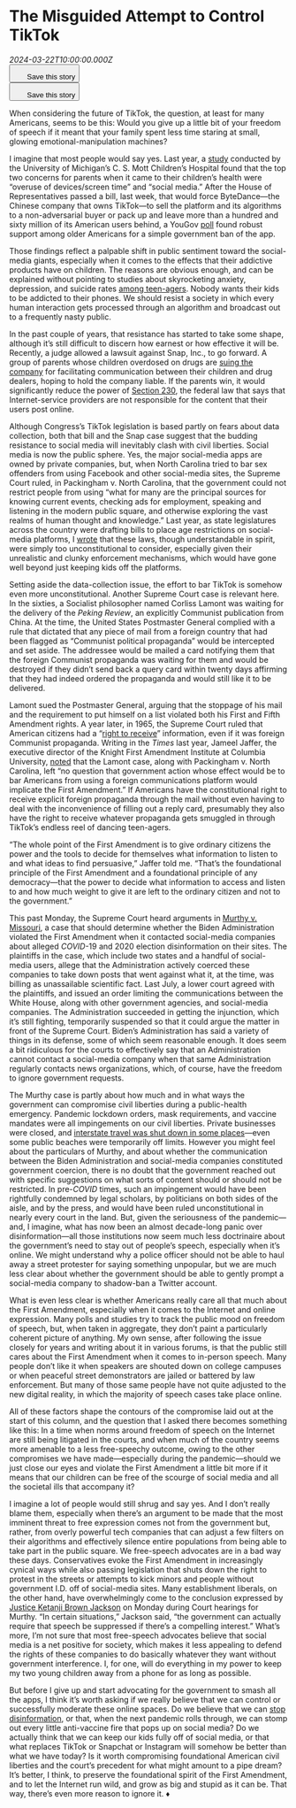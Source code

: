 # The Misguided Attempt to Control TikTok

<div><i>2024-03-22T10:00:00.000Z</i></div><div><img alt="" src="https://media.newyorker.com/photos/65fc9427c8f39adcc3a20ff9/16:9/w_1280,c_limit/01.png" /></div><article><div></div><div><div><div><div><button id="bookmark"><span><svg fill="none" height="24" viewBox="0 0 24 24" width="24" xmlns="http://www.w3.org/2000/svg"><title>Save this story</title><path d="M20 23.9508L12.5 19.7312L5 23.9508V2.95081H14V3.93211H6V22.1845L12.5 18.5536L19 22.1845V8.83866H20V23.9508Z"></path><path d="M23 3H20V0H19V3H16V4H19V7H20V4H23V3Z"></path></svg></span><span>Save this story</span></button></div><div><button id="bookmark"><span><svg fill="none" height="24" viewBox="0 0 24 24" width="24" xmlns="http://www.w3.org/2000/svg"><title>Save this story</title><path d="M20 23.9508L12.5 19.7312L5 23.9508V2.95081H14V3.93211H6V22.1845L12.5 18.5536L19 22.1845V8.83866H20V23.9508Z"></path><path d="M23 3H20V0H19V3H16V4H19V7H20V4H23V3Z"></path></svg></span><span>Save this story</span></button></div></div></div><div><div><div><div><div><div><div><p>When considering the future of TikTok, the question, at least for many Americans, seems to be this: Would you give up a little bit of your freedom of speech if it meant that your family spent less time staring at small, glowing emotional-manipulation machines?</p><p>I imagine that most people would say yes. Last year, a <a href="https://mottpoll.org/reports/overuse-devices-and-social-media-top-parent-concerns" rel="noopener" target="_blank">study</a> conducted by the University of Michigan’s C. S. Mott Children’s Hospital found that the top two concerns for parents when it came to their children’s health were “overuse of devices/screen time” and “social media.” After the House of Representatives passed a bill, last week, that would force ByteDance—the Chinese company that owns TikTok—to sell the platform and its algorithms to a non-adversarial buyer or pack up and leave more than a hundred and sixty million of its American users behind, a YouGov <a href="https://today.yougov.com/topics/entertainment/survey-results/daily/2024/03/15/0b2b9/1" rel="noopener" target="_blank">poll</a> found robust support among older Americans for a simple government ban of the app.</p><p>Those findings reflect a palpable shift in public sentiment toward the social-media giants, especially when it comes to the effects that their addictive products have on children. The reasons are obvious enough, and can be explained without pointing to studies about skyrocketing anxiety, depression, and suicide rates <a href="https://www.newyorker.com/culture/office-space/the-question-weve-stopped-asking-about-teen-agers-and-social-media">among teen-agers</a>. Nobody wants their kids to be addicted to their phones. We should resist a society in which every human interaction gets processed through an algorithm and broadcast out to a frequently nasty public.</p><p>In the past couple of years, that resistance has started to take some shape, although it’s still difficult to discern how earnest or how effective it will be. Recently, a judge allowed a lawsuit against Snap, Inc., to go forward. A group of parents whose children overdosed on drugs are <a href="https://www.eff.org/deeplinks/2024/03/eff-california-appellate-court-reject-trial-judges-ruling-would-penalize" rel="noopener" target="_blank">suing the company</a> for facilitating communication between their children and drug dealers, hoping to hold the company liable. If the parents win, it would significantly reduce the power of <a href="https://www.newyorker.com/magazine/2024/02/05/can-the-internet-be-governed">Section 230</a>, the federal law that says that Internet-service providers are not responsible for the content that their users post online.</p><div><div><div></div><div></div></div></div><p>Although Congress’s TikTok legislation is based partly on fears about data collection, both that bill and the Snap case suggest that the budding resistance to social media will inevitably clash with civil liberties. Social media is now the public sphere. Yes, the major social-media apps are owned by private companies, but, when North Carolina tried to bar sex offenders from using Facebook and other social-media sites, the Supreme Court ruled, in Packingham v. North Carolina, that the government could not restrict people from using “what for many are the principal sources for knowing current events, checking ads for employment, speaking and listening in the modern public square, and otherwise exploring the vast realms of human thought and knowledge.” Last year, as state legislatures across the country were drafting bills to place age restrictions on social-media platforms, I <a href="https://www.newyorker.com/news/our-columnists/the-case-for-banning-children-from-social-media">wrote</a> that these laws, though understandable in spirit, were simply too unconstitutional to consider, especially given their unrealistic and clunky enforcement mechanisms, which would have gone well beyond just keeping kids off the platforms.</p><p>Setting aside the data-collection issue, the effort to bar TikTok is somehow even more unconstitutional. Another Supreme Court case is relevant here. In the sixties, a Socialist philosopher named Corliss Lamont was waiting for the delivery of the <em>Peking Review</em>, an explicitly Communist publication from China. At the time, the United States Postmaster General complied with a rule that dictated that any piece of mail from a foreign country that had been flagged as “Communist political propaganda” would be intercepted and set aside. The addressee would be mailed a card notifying them that the foreign Communist propaganda was waiting for them and would be destroyed if they didn’t send back a query card within twenty days affirming that they had indeed ordered the propaganda and would still like it to be delivered.</p><div></div><p>Lamont sued the Postmaster General, arguing that the stoppage of his mail and the requirement to put himself on a list violated both his First and Fifth Amendment rights. A year later, in 1965, the Supreme Court ruled that American citizens had a “<a href="https://caselaw.findlaw.com/court/us-supreme-court/381/301.html" rel="noopener" target="_blank">right to receive</a>” information, even if it was foreign Communist propaganda. Writing in the <em>Times</em> last year, Jameel Jaffer, the executive director of the Knight First Amendment Institute at Columbia University, <a href="https://www.nytimes.com/2023/03/24/opinion/tiktok-ban-first-amendment.html">noted</a> that the Lamont case, along with Packingham v. North Carolina, left “no question that government action whose effect would be to bar Americans from using a foreign communications platform would implicate the First Amendment.” If Americans have the constitutional right to receive explicit foreign propaganda through the mail without even having to deal with the inconvenience of filling out a reply card, presumably they also have the right to receive whatever propaganda gets smuggled in through TikTok’s endless reel of dancing teen-agers.</p><div></div><p>“The whole point of the First Amendment is to give ordinary citizens the power and the tools to decide for themselves what information to listen to and what ideas to find persuasive,” Jaffer told me. “That’s the foundational principle of the First Amendment and a foundational principle of any democracy—that the power to decide what information to access and listen to and how much weight to give it are left to the ordinary citizen and not to the government.”</p><p>This past Monday, the Supreme Court heard arguments in <a href="https://www.newyorker.com/news/daily-comment/avoiding-the-disinformation-trap">Murthy v. Missouri</a>, a case that should determine whether the Biden Administration violated the First Amendment when it contacted social-media companies about alleged <em>COVID</em>-19 and 2020 election disinformation on their sites. The plaintiffs in the case, which include two states and a handful of social-media users, allege that the Administration actively coerced these companies to take down posts that went against what it, at the time, was billing as unassailable scientific fact. Last July, a lower court agreed with the plaintiffs, and issued an order limiting the communications between the White House, along with other government agencies, and social-media companies. The Administration succeeded in getting the injunction, which it’s still fighting, temporarily suspended so that it could argue the matter in front of the Supreme Court. Biden’s Administration has said a variety of things in its defense, some of which seem reasonable enough. It does seem a bit ridiculous for the courts to effectively say that an Administration cannot contact a social-media company when that same Administration regularly contacts news organizations, which, of course, have the freedom to ignore government requests.</p></div></div></div><div><aside style="height: auto;"><div><div><div><div></div></div><div><div></div><div></div></div></div><div></div></div></aside></div></div><div><div><div><div></div></div></div></div><div><div><div><div><p>The Murthy case is partly about how much and in what ways the government can compromise civil liberties during a public-health emergency. Pandemic lockdown orders, mask requirements, and vaccine mandates were all impingements on our civil liberties. Private businesses were closed, and <a href="https://www.nytimes.com/article/coronavirus-driving-restrictions.html">interstate travel was shut down in some places</a>—even some public beaches were temporarily off limits. However you might feel about the particulars of Murthy, and about whether the communication between the Biden Administration and social-media companies constituted government coercion, there is no doubt that the government reached out with specific suggestions on what sorts of content should or should not be restricted. In pre-<em>COVID</em> times, such an impingement would have been rightfully condemned by legal scholars, by politicians on both sides of the aisle, and by the press, and would have been ruled unconstitutional in nearly every court in the land. But, given the seriousness of the pandemic—and, I imagine, what has now been an almost decade-long panic over disinformation—all those institutions now seem much less doctrinaire about the government’s need to stay out of people’s speech, especially when it’s online. We might understand why a police officer should not be able to haul away a street protester for saying something unpopular, but we are much less clear about whether the government should be able to gently prompt a social-media company to shadow-ban a Twitter account.</p><p>What is even less clear is whether Americans really care all that much about the First Amendment, especially when it comes to the Internet and online expression. Many polls and studies try to track the public mood on freedom of speech, but, when taken in aggregate, they don’t paint a particularly coherent picture of anything. My own sense, after following the issue closely for years and writing about it in various forums, is that the public still cares about the First Amendment when it comes to in-person speech. Many people don’t like it when speakers are shouted down on college campuses or when peaceful street demonstrators are jailed or battered by law enforcement. But many of those same people have not quite adjusted to the new digital reality, in which the majority of speech cases take place online.</p><p>All of these factors shape the contours of the compromise laid out at the start of this column, and the question that I asked there becomes something like this: In a time when norms around freedom of speech on the Internet are still being litigated in the courts, and when much of the country seems more amenable to a less free-speechy outcome, owing to the other compromises we have made—especially during the pandemic—should we just close our eyes and violate the First Amendment a little bit more if it means that our children can be free of the scourge of social media and all the societal ills that accompany it?</p><p>I imagine a lot of people would still shrug and say yes. And I don’t really blame them, especially when there’s an argument to be made that the most imminent threat to free expression comes not from the government but, rather, from overly powerful tech companies that can adjust a few filters on their algorithms and effectively silence entire populations from being able to take part in the public square. We free-speech advocates are in a bad way these days. Conservatives evoke the First Amendment in increasingly cynical ways while also passing legislation that shuts down the right to protest in the streets or attempts to kick minors and people without government I.D. off of social-media sites. Many establishment liberals, on the other hand, have overwhelmingly come to the conclusion expressed by <a href="https://x.com/SystemUpdate_/status/1769749520147984731" rel="noopener" target="_blank">Justice Ketanji Brown Jackson</a> on Monday during Court hearings for Murthy. “In certain situations,” Jackson said, “the government can actually require that speech be suppressed if there’s a compelling interest.” What’s more, I’m not sure that most free-speech advocates believe that social media is a net positive for society, which makes it less appealing to defend the rights of these companies to do basically whatever they want without government interference. I, for one, will do everything in my power to keep my two young children away from a phone for as long as possible.</p><p>But before I give up and start advocating for the government to smash all the apps, I think it’s worth asking if we really believe that we can control or successfully moderate these online spaces. Do we believe that we can <a href="https://www.newyorker.com/news/fault-lines/arguing-ourselves-to-death">stop disinformation</a>, or that, when the next pandemic rolls through, we can stomp out every little anti-vaccine fire that pops up on social media? Do we actually think that we can keep our kids fully off of social media, or that what replaces TikTok or Snapchat or Instagram will somehow be better than what we have today? Is it worth compromising foundational American civil liberties and the court’s precedent for what might amount to a pipe dream? It’s better, I think, to preserve the foundational spirit of the First Amendment, and to let the Internet run wild, and grow as big and stupid as it can be. That way, there’s even more reason to ignore it. ♦</p></div></div></div><div><div><div><div><div></div></div><div><div></div><div></div></div></div><div></div></div></div></div></div><div><div><div><div><div><aside><div><div></div><div></div></div></aside></div></div></div></div></div></div></div><div><div><div><div><div></div></div></div></div></div></div></article>